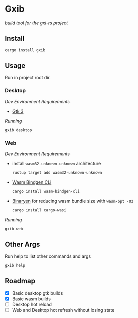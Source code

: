 # Gxib

*build tool for the gxi-rs project*

## Install

```bash
cargo install gxib
```

## Usage

Run in project root dir.

### Desktop

*Dev Environment Requirements*

* [Gtk 3](https://www.gtk.org/docs/installations/)

*Running* 
```bash
gxib desktop
```

### Web
*Dev Environment Requirements*

* install `wasm32-unknown-unknown` architecture
  ```bash
  rustup target add wasm32-unknown-unknown
  ```
* [Wasm Bindgen CLi](https://rustwasm.github.io/wasm-bindgen/reference/cli.html) 
  ```bash
  cargo install wasm-bindgen-cli
  ```  
* [Binaryen](https://github.com/WebAssembly/binaryen) 
  for reducing wasm bundle size with `wasm-opt -Oz`
  ```bash
  cargo install cargo-wasi
  ```

*Running*
```bash
gxib web
```

## Other Args

Run help to list other commands and args

```bash
gxib help
```

## Roadmap

* [X] Basic desktop gtk builds
* [X] Basic wasm builds
* [ ] Desktop hot reload
* [ ] Web and Desktop hot refresh without losing state
